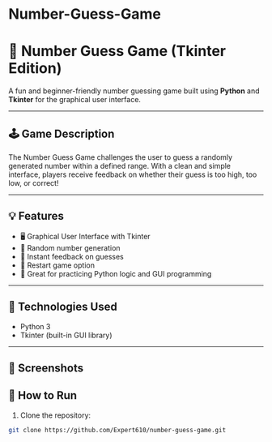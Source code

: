 # Number-Guess-Game

# 🎯 Number Guess Game (Tkinter Edition)

A fun and beginner-friendly number guessing game built using **Python** and **Tkinter** for the graphical user interface.

---

## 🕹️ Game Description

The Number Guess Game challenges the user to guess a randomly generated number within a defined range. With a clean and simple interface, players receive feedback on whether their guess is too high, too low, or correct!

---

## 💡 Features

- 🖥️ Graphical User Interface with Tkinter
- 🔢 Random number generation
- 📣 Instant feedback on guesses
- 🔁 Restart game option
- 🧠 Great for practicing Python logic and GUI programming

---

## 🧰 Technologies Used

- Python 3
- Tkinter (built-in GUI library)

---

## 📸 Screenshots


## 🚀 How to Run

1. Clone the repository:
```bash
git clone https://github.com/Expert610/number-guess-game.git


